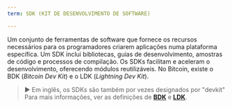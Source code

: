 ```yaml
---
term: SDK (KIT DE DESENVOLVIMENTO DE SOFTWARE)

---
```

Um conjunto de ferramentas de software que fornece os recursos necessários para os programadores criarem aplicações numa plataforma específica. Um SDK inclui bibliotecas, guias de desenvolvimento, amostras de código e processos de compilação. Os SDKs facilitam e aceleram o desenvolvimento, oferecendo módulos reutilizáveis. No Bitcoin, existe o BDK (*Bitcoin Dev Kit*) e o LDK (*Lightning Dev Kit*).

> ► Em inglês, os SDKs são também por vezes designados por "devkit" Para mais informações, ver as definições de [**BDK**](/dictionnaire/B.md#bdk-bitcoin-dev-kit) e [**LDK**](/dictionnaire/L.md#ldk-lightning-dev-kit).